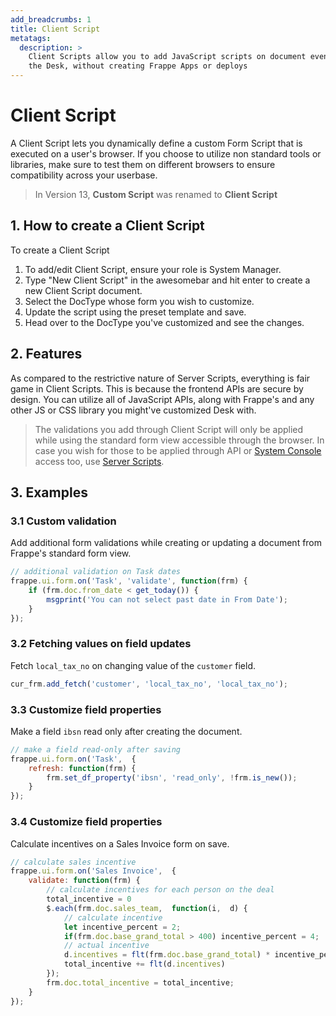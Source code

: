 ```yaml
---
add_breadcrumbs: 1
title: Client Script
metatags:
  description: >
    Client Scripts allow you to add JavaScript scripts on document events within
    the Desk, without creating Frappe Apps or deploys
---
```


# Client Script

A Client Script lets you dynamically define a custom Form Script that is
executed on a user's browser. If you choose to utilize non standard tools or
libraries, make sure to test them on different browsers to ensure compatibility
across your userbase.

> In Version 13, **Custom Script** was renamed to **Client Script**


## 1. How to create a Client Script

To create a Client Script

1. To add/edit Client Script, ensure your role is System Manager.
1. Type "New Client Script" in the awesomebar and hit enter to create a new Client Script document.
1. Select the DocType whose form you wish to customize.
1. Update the script using the preset template and save.
1. Head over to the DocType you've customized and see the changes.

## 2. Features

As compared to the restrictive nature of Server Scripts, everything is fair game
in Client Scripts. This is because the frontend APIs are secure by design. You
can utilize all of JavaScript APIs, along with Frappe's and any other JS or CSS
library you might've customized Desk with.

> The validations you add through Client Script will only be applied while using
> the standard form view accessible through the browser. In case you wish for
> those to be applied through API or
> [System Console](/docs/user/en/desk/scripting/system-console) access too, use [Server
> Scripts](/docs/user/en/desk/scripting/server-script).

## 3. Examples

### 3.1 Custom validation

Add additional form validations while creating or updating a document from
Frappe's standard form view.

```javascript
// additional validation on Task dates
frappe.ui.form.on('Task', 'validate', function(frm) {
    if (frm.doc.from_date < get_today()) {
        msgprint('You can not select past date in From Date');
    }
});
```

### 3.2 Fetching values on field updates

Fetch `local_tax_no` on changing value of the `customer` field.

```javascript
cur_frm.add_fetch('customer', 'local_tax_no', 'local_tax_no');
```

### 3.3 Customize field properties

Make a field `ibsn` read only after creating the document.

```javascript
// make a field read-only after saving
frappe.ui.form.on('Task',  {
    refresh: function(frm) {
        frm.set_df_property('ibsn', 'read_only', !frm.is_new());
    }
});
```

### 3.4 Customize field properties

Calculate incentives on a Sales Invoice form on save.

```javascript
// calculate sales incentive
frappe.ui.form.on('Sales Invoice',  {
    validate: function(frm) {
        // calculate incentives for each person on the deal
        total_incentive = 0
        $.each(frm.doc.sales_team,  function(i,  d) {
            // calculate incentive
            let incentive_percent = 2;
            if(frm.doc.base_grand_total > 400) incentive_percent = 4;
            // actual incentive
            d.incentives = flt(frm.doc.base_grand_total) * incentive_percent / 100;
            total_incentive += flt(d.incentives)
        });
        frm.doc.total_incentive = total_incentive;
    }
});
```